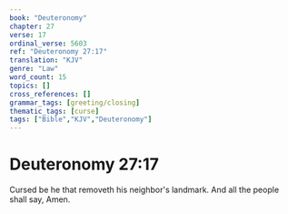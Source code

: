 ```yaml
---
book: "Deuteronomy"
chapter: 27
verse: 17
ordinal_verse: 5603
ref: "Deuteronomy 27:17"
translation: "KJV"
genre: "Law"
word_count: 15
topics: []
cross_references: []
grammar_tags: [greeting/closing]
thematic_tags: [curse]
tags: ["Bible","KJV","Deuteronomy"]
---
```


# Deuteronomy 27:17

Cursed be he that removeth his neighbor's landmark. And all the people shall say, Amen.
